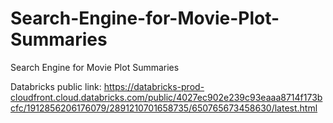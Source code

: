 # Search-Engine-for-Movie-Plot-Summaries
Search Engine for Movie Plot Summaries

Databricks public link: https://databricks-prod-cloudfront.cloud.databricks.com/public/4027ec902e239c93eaaa8714f173bcfc/1912856206176079/2891210701658735/650765673458630/latest.html


